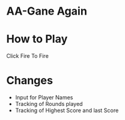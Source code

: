 # AA-Gane Again
# How to Play #
Click Fire To Fire

# Changes
* Input for Player Names
* Tracking of Rounds played
* Tracking of Highest Score and last Score
